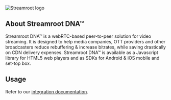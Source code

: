 ![Streamroot logo](http://tools.streamroot.io/logo_sr.svg)

## About Streamroot DNA™
Streamroot DNA™ is a webRTC-based peer-to-peer solution for video streaming. It is designed to help media companies, OTT providers and other broadcasters reduce rebuffering & increase bitrates, while saving drastically on CDN delivery expenses. Streamroot DNA™ is available as a Javascript library for HTML5 web players and as SDKs for Android & iOS mobile and set-top box.

## Usage
Refer to our [integration documentation](https://support.streamroot.io/hc/en-us/articles/360000861274-Hls-js).
